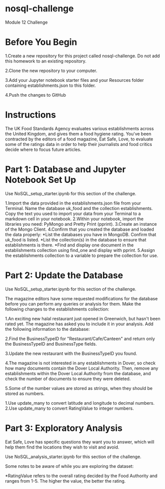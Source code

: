 # nosql-challenge
Module 12 Challenge


# Before You Begin


1.Create a new repository for this project called nosql-challenge. Do not add this homework to an existing repository.

2.Clone the new repository to your computer.

3.Add your Jupyter notebook starter files and your Resources folder containing establishments.json to this folder.

4.Push the changes to GitHub

# Instructions

The UK Food Standards Agency evaluates various establishments across the United Kingdom, and gives them a food hygiene rating. You've been contracted by the editors of a food magazine, Eat Safe, Love, to evaluate some of the ratings data in order to help their journalists and food critics decide where to focus future articles.

# Part 1: Database and Jupyter Notebook Set Up
 
Use NoSQL_setup_starter.ipynb for this section of the challenge.

1.Import the data provided in the establishments.json file from your Terminal. Name the database uk_food and the collection establishments. Copy the text you used to import your data from your Terminal to a markdown cell in your notebook.
2.Within your notebook, import the libraries you need: PyMongo and Pretty Print (pprint).
3.Create an instance of the Mongo Client.
4.Confirm that you created the database and loaded the data properly:
  *List the databases you have in MongoDB. Confirm that uk_food is listed.
  *List the collection(s) in the database to ensure that establishments is there.
  *Find and display one document in the establishments collection using find_one and display with pprint.
5.Assign the establishments collection to a variable to prepare the collection for use.

# Part 2: Update the Database

Use NoSQL_setup_starter.ipynb for this section of the challenge.

The magazine editors have some requested modifications for the database before you can perform any queries or analysis for them. Make the following changes to the establishments collection:

1.An exciting new halal restaurant just opened in Greenwich, but hasn't been rated yet. The magazine has asked you to include it in your analysis. Add the following information to the database:

2.Find the BusinessTypeID for "Restaurant/Cafe/Canteen" and return only the BusinessTypeID and BusinessType fields.

3.Update the new restaurant with the BusinessTypeID you found.

4.The magazine is not interested in any establishments in Dover, so check how many documents contain the Dover Local Authority. Then, remove any establishments within the Dover Local Authority from the database, and check the number of documents to ensure they were deleted.

5.Some of the number values are stored as strings, when they should be stored as numbers.

  1.Use update_many to convert latitude and longitude to decimal numbers.
  2.Use update_many to convert RatingValue to integer numbers.
  
# Part 3: Exploratory Analysis
Eat Safe, Love has specific questions they want you to answer, which will help them find the locations they wish to visit and avoid.

Use NoSQL_analysis_starter.ipynb for this section of the challenge.

Some notes to be aware of while you are exploring the dataset:

 *RatingValue refers to the overall rating decided by the Food Authority and ranges from 1-5. The higher the value, the better the rating.
